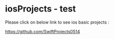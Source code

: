 # iosProjects - test
Please click on below link to see ios basic projects :

https://github.com/SwiftProjects0514
